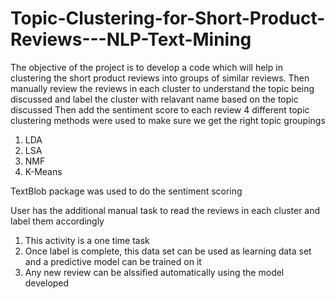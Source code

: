 # Topic-Clustering-for-Short-Product-Reviews---NLP-Text-Mining
The objective of the project is to develop a code which will help in clustering the short product reviews into groups of similar reviews.
Then manually review the reviews in each cluster to understand the topic being discussed and label the cluster with relavant name based on the topic discussed
Then add the sentiment score to each review
4 different topic clustering methods were used to make sure we get the right topic groupings
1. LDA
2. LSA
3. NMF
4. K-Means

TextBlob package was used to do the sentiment scoring

User has the additional manual task to read the reviews in each cluster and label them accordingly
  1. This activity is a one time task 
  2. Once label is complete, this data set can be used as learning data set and a predictive model can be trained on it
  3. Any new review can be alssified automatically using the model developed
